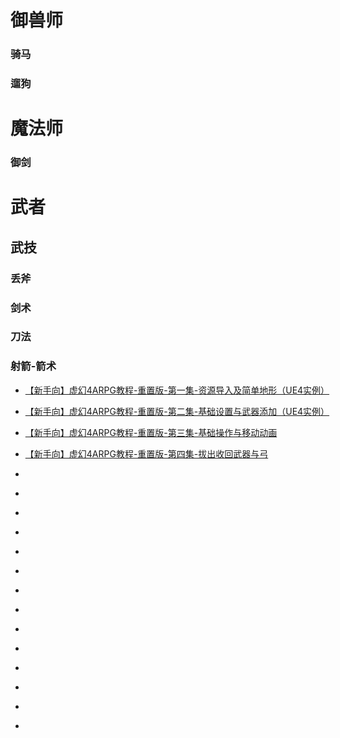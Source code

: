 # 御兽师
### 骑马

### 遛狗

# 魔法师

### 御剑

# 武者

## 武技

### 丢斧

### 剑术

### 刀法

### 射箭-箭术

* [【新手向】虚幻4ARPG教程-重置版-第一集-资源导入及简单地形（UE4实例）](https://www.bilibili.com/video/BV13J411k7JR)

* [【新手向】虚幻4ARPG教程-重置版-第二集-基础设置与武器添加（UE4实例）](https://www.bilibili.com/video/BV1nJ411674t)

* [【新手向】虚幻4ARPG教程-重置版-第三集-基础操作与移动动画](https://www.bilibili.com/video/BV1MJ411r7rn)

* [【新手向】虚幻4ARPG教程-重置版-第四集-拔出收回武器与弓](https://www.bilibili.com/video/BV1JJ411t7gZ)

* []()

* []()

* []()

* []()

* []()

* []()

* []()

* []()

* []()

* []()

* []()

* []()

* []()

* []()
